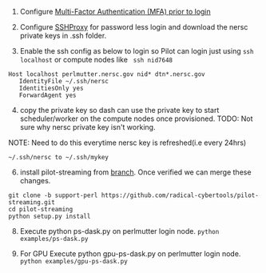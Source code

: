 1. Configure [Multi-Factor Authentication (MFA) prior to login](https://docs.nersc.gov/connect/mfa/)
	
2. Configure [SSHProxy](https://docs.nersc.gov/connect/mfa/#sshproxy) for password less login and download the nersc private keys  in .ssh folder.
	
3. Enable the ssh config as below to login so Pilot can login just using ```ssh localhost``` or compute nodes like ``` ssh nid7648```

```cat ~/.ssh/config 
Host localhost perlmutter.nersc.gov nid* dtn*.nersc.gov
   IdentityFile ~/.ssh/nersc
   IdentitiesOnly yes
   ForwardAgent yes
```

4. copy the private key so dash can use the private key to start scheduler/worker on the compute nodes once provisioned. TODO: Not sure why nersc private key isn't working.

NOTE: Need to do this everytime nersc key is refreshed(i.e every 24hrs)
```
~/.ssh/nersc to ~/.ssh/mykey
```

6. install pilot-streaming from [branch](https://github.com/radical-cybertools/pilot-streaming/tree/support-perl). Once verified we can merge these changes.

```
git clone -b support-perl https://github.com/radical-cybertools/pilot-streaming.git
cd pilot-streaming
python setup.py install
```

8. Execute python ps-dask.py on perlmutter login node.
``` python examples/ps-dask.py ```

8. For GPU Execute python gpu-ps-dask.py on perlmutter login node.
``` python examples/gpu-ps-dask.py ```
